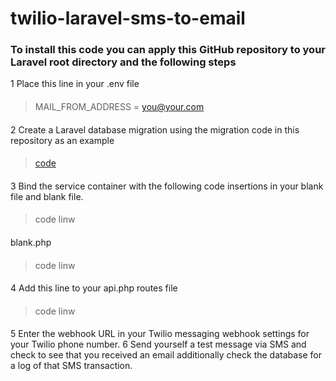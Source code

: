 # twilio-laravel-sms-to-email


### To install this code you can apply this GitHub repository to your Laravel root directory and the following steps

1 Place this line in your .env file
> ####
> MAIL_FROM_ADDRESS = you@your.com
 ####

2 Create a Laravel database migration using the migration code in this repository as an example
> ####
> [code](https://github.com/budgetphp/twilio-laravel-sms-to-email/blob/main/database/migrations/2022_08_30_024950_sms_logs.php)
 ####
3 Bind the service container with the following code insertions in your blank file and blank file.
> ####
> code
> linw
 ####
 blank.php
 > ####
> code
> linw
 ####
4 Add this line to your api.php routes file
> ####
> code
> linw
 ####
5 Enter the webhook URL in your Twilio messaging webhook settings for your Twilio phone number.
6 Send yourself a test message via SMS and check to see that you received an email additionally check the database for a log of that SMS transaction.
